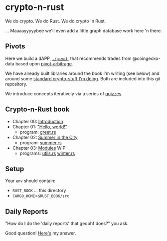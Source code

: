 # crypto-n-rust

We do crypto. We do Rust. We do crypto 'n Rust.

... Maaaayyyyybee we'll even add a little graph database work here 'n there.

## Pivots

Here we build a dAPP, [`./pivot`](src/pivot), that recommends trades from 
@coingecko-data based upon 
[pivot-arbitrage](https://logicalgraphs.blogspot.com/p/prism.html).

We have already built libraries around the book I'm writing (see below)
and around some 
[standard crypto-stuff I'm doing](https://github.com/logicalgraphs/crypto-n-rust/tree/main/src/libs/crypto).
Both are included into this git repository.

We introduce concepts iteratively via a series of 
[quizzes](src/pivot/quizzes).

## Crypto-n-Rust book

* Chapter 00: [Introduction](00-intro.md)
* Chapter 01: ["Hello, world!"](01-hello-world.md)
  * program: [greet.rs](src/ch01/greet.rs)
* Chapter 02: [Summer in the City](02-summer.md)
  * program: [summer.rs](src/ch02/summer.rs)
* Chapter 03: [Modules](03-modules.md) WIP
  * programs: [utils.rs](src/ch03/utils.rs) [winter.rs](src/ch03/winter.rs)

## Setup

Your `env` should contain:

* `RUST_BOOK` ... this directory
* `CARGO_HOME`=`$RUST_BOOK/src`

## Daily Reports

"How do I do the 'daily reports' that geophf does?" you ask.

Good question! [Here's](daily-reports.md) my answer.

